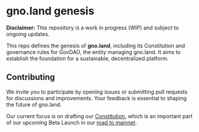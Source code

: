 # gno.land genesis

**Disclaimer:** This repository is a work in progress (WIP) and subject to ongoing updates.  

This repo defines the genesis of **gno.land**, including its Constitution and governance rules for GovDAO, the entity managing gno.land. It aims to establish the foundation for a sustainable, decentralized platform.

## Contributing

We invite you to participate by opening issues or submitting pull requests for discussions and improvements. Your feedback is essential to shaping the future of gno.land.

Our current focus is on drafting our [Constitution](https://github.com/gnolang/genesis/blob/main/CONSTITUTION.md), which is an important part of our upcoming Beta Launch in our [road to mainnet](https://gno.land/r/gnoland/blog:p/road-to-mainnet).
